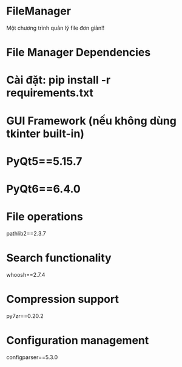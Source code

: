 # FileManager
Một chương trình quản lý file đơn giản!!

# File Manager Dependencies
# Cài đặt: pip install -r requirements.txt

# GUI Framework (nếu không dùng tkinter built-in)
# PyQt5==5.15.7
# PyQt6==6.4.0

# File operations
pathlib2==2.3.7

# Search functionality  
whoosh==2.7.4

# Compression support
py7zr==0.20.2

# Configuration management
configparser==5.3.0
